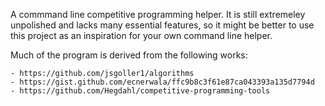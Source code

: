 A commmand line competitive programming helper. 
It is still extremeley unpolished and lacks many essential features, so it might be better to use this project as an inspiration for your own command line helper.

Much of the program is derived from the following works:

    - https://github.com/jsgoller1/algorithms
    - https://gist.github.com/ecnerwala/ffc9b8c3f61e87ca043393a135d7794d
    - https://github.com/Hegdahl/competitive-programming-tools
